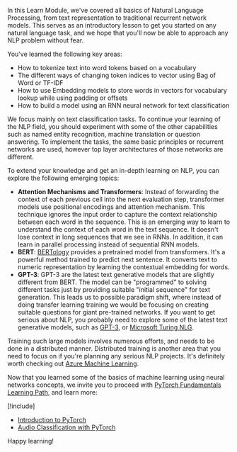 In this Learn Module, we've covered all basics of Natural Language Processing, from text representation to traditional recurrent network models. This serves as an introductory lesson to get you started on any natural language task, and we hope that you'll now be able to approach any NLP problem without fear.

You've learned the following key areas:
  - How to tokenize text into word tokens based on a vocabulary
  - The different ways of changing token indices to vector using Bag of Word or TF-IDF
  - How to use Embedding models to store words in vectors for vocabulary lookup while using padding or offsets
  - How to build a model using an RNN neural network for text classification

We focus mainly on text classification tasks.  To continue your learning of the NLP field, you should experiment with some of the other capabilities such as named entity recognition, machine translation or question answering. To implement the tasks, the same basic principles or recurrent networks are used, however top layer architectures of those networks are different. 

To extend your knowledge and get an in-depth learning on NLP, you can explore the following emerging topics:
* **Attention Mechanisms and Transformers**:  Instead of forwarding the context of each previous cell into the next evaluation step, transformer models use positional encodings and attention mechanism.  This technique ignores the input order to capture the context relationship between each word in the sequence. This is an emerging way to learn to understand the context of each word in the text sequence. It doesn't lose context in long sequences that we see in RNNs.  In addition, it can learn in parallel processing instead of sequential RNN models. 
* **BERT**:  [BERTology](https://arxiv.org/abs/2002.12327) provides a pretrained model from transformers. It's a powerful method trained to predict next sentence.  It converts text to numeric representation by learning the contextual embedding for words. 
* **GPT-3**: GPT-3 are the latest text generative models that are slightly different from BERT.  The model can be "programmed" to solving different tasks just by providing suitable "initial sequence" for text generation. This leads us to possible paradigm shift, where instead of doing transfer learning training we would be focusing on creating suitable questions for giant pre-trained networks. If you want to get serious about NLP, you probably need to explore some of the latest text generative models, such as [GPT-3](https://github.com/openai/gpt-3), or [Microsoft Turing NLG](https://www.microsoft.com/en-us/research/blog/turing-nlg-a-17-billion-parameter-language-model-by-microsoft/).

Training such large models involves numerous efforts, and needs to be done in a distributed manner. Distributed training is another area that you need to focus on if you're planning any serious NLP projects. It's definitely worth checking out [Azure Machine Learning](../../../paths/explore-azure-machine-learning-workspace/index.yml).

Now that you learned some of the basics of machine learning using neural networks concepts, we invite you to proceed with [PyTorch Fundamentals Learning Path](/training/paths/pytorch-fundamentals), and learn more:

[!include[](../../../includes/open-link-in-new-tab-note.md)]

* [Introduction to PyTorch](/training/modules/intro-machine-learning-pytorch)
* [Audio Classification with PyTorch](/training/modules/intro-audio-classification-pytorch)

Happy learning!
